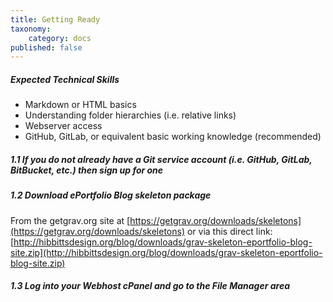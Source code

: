 ```yaml
---
title: Getting Ready
taxonomy:
    category: docs
published: false
---
```


##### Expected Technical Skills

* Markdown or HTML basics
* Understanding folder hierarchies (i.e. relative links)
* Webserver access
* GitHub, GitLab, or equivalent basic working knowledge (recommended)

##### 1.1 If you do not already have a Git service account (i.e. GitHub, GitLab, BitBucket, etc.) then sign up for one

##### 1.2 Download ePortfolio Blog skeleton package

From the getgrav.org site at [https://getgrav.org/downloads/skeletons](https://getgrav.org/downloads/skeletons) or via this direct link: [http://hibbittsdesign.org/blog/downloads/grav-skeleton-eportfolio-blog-site.zip](http://hibbittsdesign.org/blog/downloads/grav-skeleton-eportfolio-blog-site.zip)

##### 1.3 Log into your Webhost cPanel and go to the File Manager area
